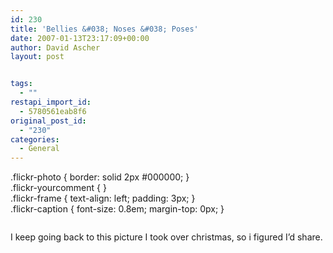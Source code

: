 ```yaml
---
id: 230
title: 'Bellies &#038; Noses &#038; Poses'
date: 2007-01-13T23:17:09+00:00
author: David Ascher
layout: post


tags:
  - ""
restapi_import_id:
  - 5780561eab8f6
original_post_id:
  - "230"
categories:
  - General
---
```

.flickr-photo { border: solid 2px #000000; }  
.flickr-yourcomment { }  
.flickr-frame { text-align: left; padding: 3px; }  
.flickr-caption { font-size: 0.8em; margin-top: 0px; }

<div class="flickr-frame">
  <a href="http://www.flickr.com/photos/davidascher/330782655/" title="photo sharing"><img src="http://farm1.static.flickr.com/140/330782655_b94b36ec96.jpg" class="flickr-photo" alt="" /></a>
</div>

<p class="flickr-yourcomment">
  I keep going back to this picture I took over christmas, so i figured I&#8217;d share.
</p>